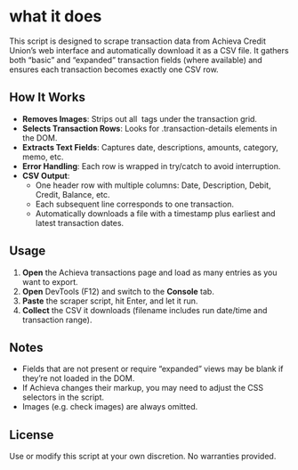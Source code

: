 # what it does

This script is designed to scrape transaction data from Achieva Credit Union’s
web interface and automatically download it as a CSV file. It gathers both
“basic” and “expanded” transaction fields (where available) and ensures each
transaction becomes exactly one CSV row.

## How It Works

- **Removes Images**: Strips out all <img> tags under the transaction grid.
- **Selects Transaction Rows**: Looks for .transaction-details elements in the DOM.
- **Extracts Text Fields**: Captures date, descriptions, amounts, category, memo, etc.
- **Error Handling**: Each row is wrapped in try/catch to avoid interruption.
- **CSV Output**:
  - One header row with multiple columns: Date, Description, Debit, Credit, Balance, etc.
  - Each subsequent line corresponds to one transaction.
  - Automatically downloads a file with a timestamp plus earliest and latest transaction dates.

## Usage

1. **Open** the Achieva transactions page and load as many entries as you want to export.
2. **Open** DevTools (F12) and switch to the **Console** tab.
3. **Paste** the scraper script, hit Enter, and let it run.
4. **Collect** the CSV it downloads (filename includes run date/time and transaction range).

## Notes

- Fields that are not present or require “expanded” views may be blank if they’re not loaded in the DOM.
- If Achieva changes their markup, you may need to adjust the CSS selectors in the script.
- Images (e.g. check images) are always omitted.

## License

Use or modify this script at your own discretion. No warranties provided.